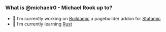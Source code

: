 ### What is @michaelr0 - Michael Rook up to?

- 🔭 I’m currently working on [Buildamic](https://github.com/HandmadeWeb/buildamic) a pagebuilder addon for [Statamic](https://statamic.com/)
- 🌱 I’m currently learning [Rust](https://www.rust-lang.org/)

<!--
**michaelr0/michaelr0** is a ✨ _special_ ✨ repository because its `README.md` (this file) appears on your GitHub profile.

Here are some ideas to get you started:

- 🔭 I’m currently working on ...
- 🌱 I’m currently learning ...
- 👯 I’m looking to collaborate on ...
- 🤔 I’m looking for help with ...
- 💬 Ask me about ...
- 📫 How to reach me: ...
- 😄 Pronouns: ...
- ⚡ Fun fact: ...
-->
